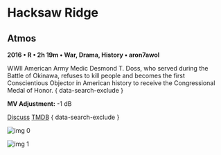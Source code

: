 # Hacksaw Ridge

## Atmos

**2016 • R • 2h 19m • War, Drama, History • aron7awol**

WWII American Army Medic Desmond T. Doss, who served during the Battle of Okinawa, refuses to kill people and becomes the first Conscientious Objector in American history to receive the Congressional Medal of Honor.
{ data-search-exclude }

**MV Adjustment:** -1 dB

[Discuss](https://www.avsforum.com/threads/bass-eq-for-filtered-movies.2995212/post-57716630)  [TMDB](324786)
{ data-search-exclude }

![img 0](https://i.imgur.com/lyfCpxB.jpg)

![img 1](https://i.imgur.com/kptSa0n.jpg)


